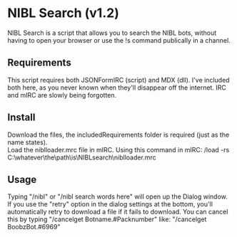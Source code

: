 # NIBL Search (v1.2) 
NIBL Search is a script that allows you to search the NIBL bots, without having to open your browser or use the !s command publically in a channel.   

## Requirements  
This script requires both JSONFormIRC (script) and MDX (dll).  I've included both here, as you never known when they'll disappear off the internet.  IRC and mIRC are slowly being forgotten.

## Install
Download the files, the includedRequirements folder is required (just as the name states).  
Load the niblloader.mrc file in mIRC.  Using this command in mIRC:  /load -rs C:\whatever\the\path\is\NIBLsearch\niblloader.mrc  

## Usage
Typing "/nibl" or "/nibl search words here" will open up the Dialog window.  
If you use the "retry" option in the dialog settings at the bottom, you'll automatically retry to download a file if it fails to download.   You can cancel this by typing "/cancelget Botname.#Packnumber" like: "/cancelget BoobzBot.#6969"
